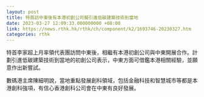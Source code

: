 ```yaml
---
layout: post
title: 特首訪中東後有本港初創公司擬引進低碳建築技術到當地
date: 2023-03-27 12:09:33.000000000 +08:00
link: https://news.rthk.hk/rthk/ch/component/k2/1693746-20230327.htm
categories: rthk
---
```


特首李家超上月率領代表團訪問中東後，相繼有本港初創公司與中東開展合作。計劃引進低碳建築技術到當地的初創公司表示，中東方面可借鑑本港相關經驗，並願意作出新嘗試。

數碼港主席陳細明說，當地重點發展創科領域，包括金融科技和智慧城市等都是本港創科強項，有信心香港創科公司會在中東有良好發展。
